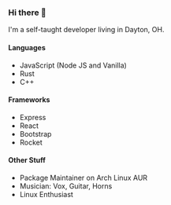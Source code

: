 ### Hi there 👋

I'm a self-taught developer living in Dayton, OH.

#### Languages

* JavaScript (Node JS and Vanilla)
* Rust
* C++

#### Frameworks

* Express
* React
* Bootstrap
* Rocket

#### Other Stuff

* Package Maintainer on Arch Linux AUR
* Musician: Vox, Guitar, Horns
* Linux Enthusiast

